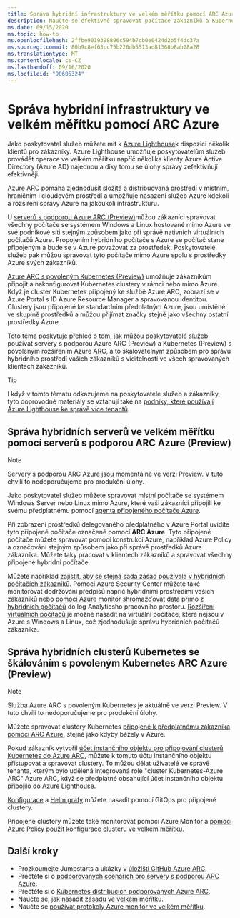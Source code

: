```yaml
---
title: Správa hybridní infrastruktury ve velkém měřítku pomocí ARC Azure
description: Naučte se efektivně spravovat počítače zákazníků a Kubernetes clustery mimo Azure.
ms.date: 09/15/2020
ms.topic: how-to
ms.openlocfilehash: 2ffbe9019398896c594b7cb0e0424d2b5f4dc37a
ms.sourcegitcommit: 80b9c8ef63cc75b226db5513ad81368b8ab28a28
ms.translationtype: MT
ms.contentlocale: cs-CZ
ms.lasthandoff: 09/16/2020
ms.locfileid: "90605324"
---
```

# <a name="manage-hybrid-infrastructure-at-scale-with-azure-arc"></a>Správa hybridní infrastruktury ve velkém měřítku pomocí ARC Azure

Jako poskytovatel služeb můžete mít k [Azure Lighthouse](../overview.md)k dispozici několik klientů pro zákazníky. Azure Lighthouse umožňuje poskytovatelům služeb provádět operace ve velkém měřítku napříč několika klienty Azure Active Directory (Azure AD) najednou a díky tomu se úlohy správy zefektivňují efektivněji.

[Azure ARC](../../azure-arc/overview.md) pomáhá zjednodušit složitá a distribuovaná prostředí v místním, hraničním i cloudovém prostředí a umožňuje nasazení služeb Azure kdekoli a rozšíření správy Azure na jakoukoli infrastrukturu.

U [serverů s podporou Azure ARC (Preview)](../../azure-arc/servers/overview.md)můžou zákazníci spravovat všechny počítače se systémem Windows a Linux hostované mimo Azure ve své podnikové síti stejným způsobem jako při správě nativních virtuálních počítačů Azure. Propojením hybridního počítače s Azure se počítač stane připojeným a bude se v Azure považovat za prostředek. Poskytovatelé služeb pak můžou spravovat tyto počítače mimo Azure spolu s prostředky Azure svých zákazníků.

[Azure ARC s povoleným Kubernetes (Preview)](../../azure-arc/kubernetes/overview.md) umožňuje zákazníkům připojit a nakonfigurovat Kubernetes clustery v rámci nebo mimo Azure. Když je cluster Kubernetes připojený ke službě Azure ARC, zobrazí se v Azure Portal s ID Azure Resource Manager a spravovanou identitou. Clustery jsou připojené ke standardním předplatným Azure, jsou umístěné ve skupině prostředků a můžou přijímat značky stejně jako všechny ostatní prostředky Azure.

Toto téma poskytuje přehled o tom, jak můžou poskytovatelé služeb používat servery s podporou Azure ARC (Preview) a Kubernetes (Preview) s povoleným rozšířením Azure ARC, a to škálovatelným způsobem pro správu hybridního prostředí vašich zákazníků s viditelností ve všech spravovaných klientech zákazníků.

> [!TIP]
> I když v tomto tématu odkazujeme na poskytovatele služeb a zákazníky, tyto doprovodné materiály se vztahují také na [podniky, které používají Azure Lighthouse ke správě více tenantů](../concepts/enterprise.md).

## <a name="manage-hybrid-servers-at-scale-with-azure-arc-enabled-servers-preview"></a>Správa hybridních serverů ve velkém měřítku pomocí serverů s podporou ARC Azure (Preview)

> [!NOTE]
> Servery s podporou ARC Azure jsou momentálně ve verzi Preview. V tuto chvíli to nedoporučujeme pro produkční úlohy.

Jako poskytovatel služeb můžete spravovat místní počítače se systémem Windows Server nebo Linux mimo Azure, které vaši zákazníci připojili ke svému předplatnému pomocí [agenta připojeného počítače Azure](../../azure-arc/servers/agent-overview.md).

Při zobrazení prostředků delegovaného předplatného v Azure Portal uvidíte tyto připojené počítače označené pomocí **ARC Azure**. Tyto připojené počítače můžete spravovat pomocí konstrukcí Azure, například Azure Policy a označování stejným způsobem jako při správě prostředků Azure zákazníka. Můžete taky pracovat v klientech zákazníků a spravovat všechny připojené hybridní počítače.

Můžete například [zajistit, aby se stejná sada zásad používala v hybridních počítačích zákazníků](../../azure-arc/servers/learn/tutorial-assign-policy-portal.md). Pomocí Azure Security Center můžete také monitorovat dodržování předpisů napříč hybridními prostředími vašich zákazníků nebo [pomocí Azure monitor shromažďovat data přímo z hybridních počítačů](../../azure-arc/servers/learn/tutorial-enable-vm-insights.md) do log Analyticsho pracovního prostoru. [Rozšíření virtuálních počítačů](../../azure-arc/servers/manage-vm-extensions.md) je možné nasadit na virtuální počítače, které nejsou v Azure s Windows a Linux, což zjednodušuje správu hybridních počítačů zákazníka.

## <a name="manage-hybrid-kubernetes-clusters-at-scale-with-azure-arc-enabled-kubernetes-preview"></a>Správa hybridních clusterů Kubernetes se škálováním s povoleným Kubernetes ARC Azure (Preview)

> [!NOTE]
> Služba Azure ARC s povoleným Kubernetes je aktuálně ve verzi Preview. V tuto chvíli to nedoporučujeme pro produkční úlohy.

Můžete spravovat clustery Kubernetes [připojené k předplatnému zákazníka pomocí ARC Azure](../../azure-arc/kubernetes/connect-cluster.md), stejně jako kdyby běžely v Azure.

Pokud zákazník vytvořil [účet instančního objektu pro připojování clusterů Kubernetes do Azure ARC](../../azure-arc/kubernetes/create-onboarding-service-principal.md), můžete k tomuto účtu instančního objektu přistupovat a spravovat clustery. To můžou dělat uživatelé ve správě tenanta, kterým bylo udělená integrovaná role "cluster Kubernetes-Azure ARC" Azure ARC, když se předplatné obsahující účet instančního objektu [připojilo do Azure Lighthouse](onboard-customer.md).

[Konfigurace](../../azure-arc/kubernetes/use-gitops-connected-cluster.md) a [Helm grafy](../../azure-arc/kubernetes/use-gitops-with-helm.md) můžete nasadit pomocí GitOps pro připojené clustery.

Připojené clustery můžete také monitorovat pomocí Azure Monitor a [pomocí Azure Policy použít konfigurace clusteru ve velkém měřítku](../../azure-arc/kubernetes/use-azure-policy.md).

## <a name="next-steps"></a>Další kroky

- Prozkoumejte Jumpstarts a ukázky v [úložišti GitHub Azure ARC](https://github.com/microsoft/azure_arc). 
- Přečtěte si o [podporovaných scénářích pro servery s podporou ARC Azure](../../azure-arc/servers/overview.md#supported-scenarios).
- Přečtěte si o [Kubernetes distribucích podporovaných Azure ARC](../../azure-arc/kubernetes/overview.md#supported-kubernetes-distributions).
- Naučte se, jak [nasadit zásadu ve velkém měřítku](policy-at-scale.md).
- Naučte se [používat protokoly Azure monitor ve velkém měřítku](monitor-at-scale.md).

